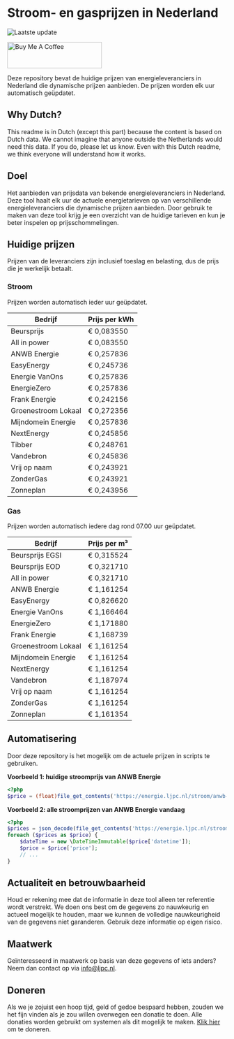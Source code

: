 # Stroom- en gasprijzen in Nederland

![Laatste update](https://img.shields.io/badge/laatste%20update-2025--05--05%2000%3A00%20CET-brightgreen)

<a href="https://www.buymeacoffee.com/Lars-" target="_blank"><img src="https://cdn.buymeacoffee.com/buttons/v2/default-orange.png" alt="Buy Me A Coffee" height="60" style="height: 60px !important;width: 217px !important;" ></a>

Deze repository bevat de huidige prijzen van energieleveranciers in Nederland die dynamische prijzen aanbieden. De prijzen worden elk uur automatisch geüpdatet.

## Why Dutch?

This readme is in Dutch (except this part) because the content is based on Dutch data. We cannot imagine that anyone outside the Netherlands would need this data. If you do, please let us know. Even with this Dutch readme, we think
everyone will understand how it works.

## Doel

Het aanbieden van prijsdata van bekende energieleveranciers in Nederland. Deze tool haalt elk uur de actuele energietarieven op van verschillende energieleveranciers die dynamische prijzen aanbieden. Door gebruik te maken van deze tool
krijg je een overzicht van de huidige tarieven en kun je beter inspelen op prijsschommelingen.

## Huidige prijzen

Prijzen van de leveranciers zijn inclusief toeslag en belasting, dus de prijs die je werkelijk betaalt.

### Stroom

Prijzen worden automatisch ieder uur geüpdatet.

 Bedrijf | Prijs per kWh 
---------|---------------
Beursprijs | € 0,083550
All in power | € 0,083550
ANWB Energie | € 0,257836
EasyEnergy | € 0,245736
Energie VanOns | € 0,257836
EnergieZero | € 0,257836
Frank Energie | € 0,242156
Groenestroom Lokaal | € 0,272356
Mijndomein Energie | € 0,257836
NextEnergy | € 0,245856
Tibber | € 0,248761
Vandebron | € 0,245836
Vrij op naam | € 0,243921
ZonderGas | € 0,243921
Zonneplan | € 0,243956


### Gas

Prijzen worden automatisch iedere dag rond 07.00 uur geüpdatet.

 Bedrijf | Prijs per m³ 
---------|--------------
Beursprijs EGSI | € 0,315524
Beursprijs EOD | € 0,321710
All in power | € 0,321710
ANWB Energie | € 1,161254
EasyEnergy | € 0,826620
Energie VanOns | € 1,166464
EnergieZero | € 1,171880
Frank Energie | € 1,168739
Groenestroom Lokaal | € 1,161254
Mijndomein Energie | € 1,161254
NextEnergy | € 1,161254
Vandebron | € 1,187974
Vrij op naam | € 1,161254
ZonderGas | € 1,161254
Zonneplan | € 1,161354


## Automatisering

Door deze repository is het mogelijk om de actuele prijzen in scripts te gebruiken.

**Voorbeeld 1: huidige stroomprijs van ANWB Energie**

```php
<?php
$price = (float)file_get_contents('https://energie.ljpc.nl/stroom/anwb-energie-nu.txt');

```

**Voorbeeld 2: alle stroomprijzen van ANWB Energie vandaag**

```php
<?php
$prices = json_decode(file_get_contents('https://energie.ljpc.nl/stroom/all-in-power-vandaag.json'),true);
foreach ($prices as $price) {
    $dateTime = new \DateTimeImmutable($price['datetime']);
    $price = $price['price'];
    // ...
}
```

## Actualiteit en betrouwbaarheid

Houd er rekening mee dat de informatie in deze tool alleen ter referentie wordt verstrekt. We doen ons best om de gegevens zo nauwkeurig en actueel mogelijk te houden, maar we kunnen de volledige nauwkeurigheid van de gegevens niet
garanderen. Gebruik deze informatie op eigen risico.

## Maatwerk

Geïnteresseerd in maatwerk op basis van deze gegevens of iets anders? Neem dan contact op
via [info@ljpc.nl](mailto:info@ljpc.nl?subject=Energie%20prijzen).

## Doneren

Als we je zojuist een hoop tijd, geld of gedoe bespaard hebben, zouden we het fijn vinden als je zou willen overwegen een
donatie te doen. Alle donaties worden gebruikt om systemen als dit mogelijk te
maken. [Klik hier](https://www.buymeacoffee.com/Lars-) om te doneren.
